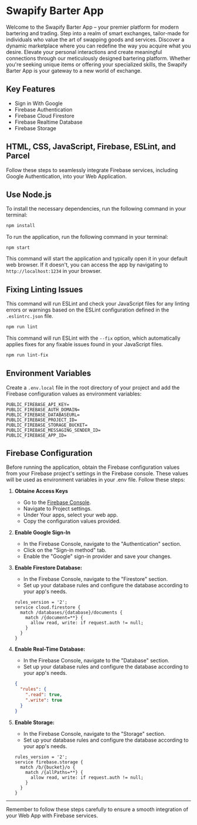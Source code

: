 # Swapify Barter App

Welcome to the Swapify Barter App – your premier platform for modern bartering and trading. Step into a realm of smart exchanges, tailor-made for individuals who value the art of swapping goods and services. Discover a dynamic marketplace where you can redefine the way you acquire what you desire. Elevate your personal interactions and create meaningful connections through our meticulously designed bartering platform. Whether you're seeking unique items or offering your specialized skills, the Swapify Barter App is your gateway to a new world of exchange.

## Key Features
- Sign in With Google
- Firebase Authentication
- Firebase Cloud Firestore
- Firebase Realtime Database
- Firebase Storage

## HTML, CSS, JavaScript, Firebase, ESLint, and Parcel
Follow these steps to seamlessly integrate Firebase services, including Google Authentication, into your Web Application.

## Use Node.js

To install the necessary dependencies, run the following command in your terminal:

```bash
npm install
```

To run the application, run the following command in your terminal:
```
npm start
```
This command will start the application and typically open it in your default web browser. If it doesn't, you can access the app by navigating to `http://localhost:1234` in your browser.

## Fixing Linting Issues

This command will run ESLint and check your JavaScript files for any linting errors or warnings based on the ESLint configuration defined in the `.eslintrc.json` file.

```bash
npm run lint

```
This command will run ESLint with the `--fix` option, which automatically applies fixes for any fixable issues found in your JavaScript files.

```bash
npm run lint-fix
```

## Environment Variables
Create a `.env.local` file in the root directory of your project and add the Firebase configuration values as environment variables:

```env
PUBLIC_FIREBASE_API_KEY=
PUBLIC_FIREBASE_AUTH_DOMAIN=
PUBLIC_FIREBASE_DATABASEURL=
PUBLIC_FIREBASE_PROJECT_ID=
PUBLIC_FIREBASE_STORAGE_BUCKET=
PUBLIC_FIREBASE_MESSAGING_SENDER_ID=
PUBLIC_FIREBASE_APP_ID=
```

## Firebase Configuration
Before running the application, obtain the Firebase configuration values from your Firebase project's settings in the Firebase console. These values will be used as environment variables in your .env file. Follow these steps:

1. **Obtaine Access Keys**

    - Go to the [Firebase Console](https://console.firebase.google.com/).
    - Navigate to Project settings.
    - Under Your apps, select your web app.
    - Copy the configuration values provided.


2. **Enable Google Sign-In**

   - In the Firebase Console, navigate to the "Authentication" section.
   - Click on the "Sign-in method" tab.
   - Enable the "Google" sign-in provider and save your changes.


3. **Enable Firestore Database:**

   - In the Firebase Console, navigate to the "Firestore" section.
   - Set up your database rules and configure the database according to your app's needs.

    ```firebase
    rules_version = '2';
    service cloud.firestore {
      match /databases/{database}/documents {
        match /{document=**} {
          allow read, write: if request.auth != null;
        }
      }
    }
    ```

4. **Enable Real-Time Database:**

   - In the Firebase Console, navigate to the "Database" section.
   - Set up your database rules and configure the database according to your app's needs.

    ```json
    {
      "rules": {
        ".read": true,
        ".write": true
      }
    }
    ```

5. **Enable Storage:**

   - In the Firebase Console, navigate to the "Storage" section.
   - Set up your database rules and configure the database according to your app's needs.

    ```firebase
    rules_version = '2';
    service firebase.storage {
      match /b/{bucket}/o {
        match /{allPaths=**} {
          allow read, write: if request.auth != null;
        }
      }
    }
    ```

---

Remember to follow these steps carefully to ensure a smooth integration of your Web App with Firebase services.